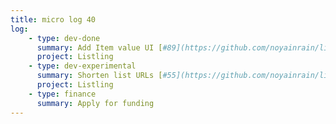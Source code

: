 ```yaml
---
title: micro log 40
log:
    - type: dev-done
      summary: Add Item value UI [#89](https://github.com/noyainrain/listling/issues/89)
      project: Listling
    - type: dev-experimental
      summary: Shorten list URLs [#55](https://github.com/noyainrain/listling/issues/55)
      project: Listling
    - type: finance
      summary: Apply for funding
---
```

